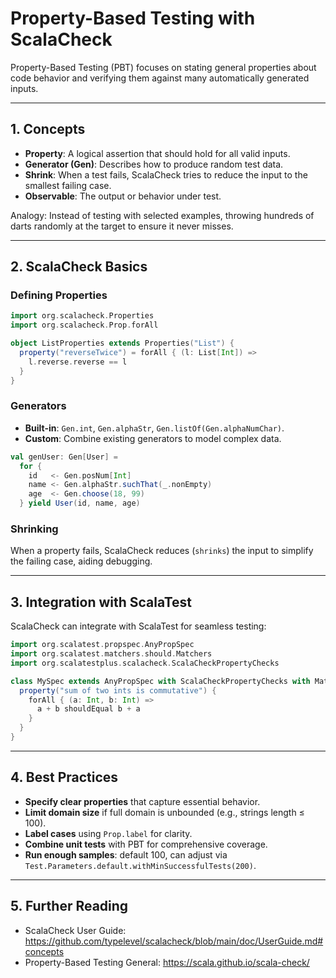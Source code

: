 # Property-Based Testing with ScalaCheck

Property-Based Testing (PBT) focuses on stating general properties about code behavior and verifying them against many automatically generated inputs.

---

## 1. Concepts

- **Property**: A logical assertion that should hold for all valid inputs.
- **Generator (Gen)**: Describes how to produce random test data.
- **Shrink**: When a test fails, ScalaCheck tries to reduce the input to the smallest failing case.
- **Observable**: The output or behavior under test.

Analogy: Instead of testing with selected examples, throwing hundreds of darts randomly at the target to ensure it never misses.

---

## 2. ScalaCheck Basics

### Defining Properties

```scala
import org.scalacheck.Properties
import org.scalacheck.Prop.forAll

object ListProperties extends Properties("List") {
  property("reverseTwice") = forAll { (l: List[Int]) =>
    l.reverse.reverse == l
  }
}
```

### Generators

- **Built-in**: `Gen.int`, `Gen.alphaStr`, `Gen.listOf(Gen.alphaNumChar)`.
- **Custom**: Combine existing generators to model complex data.

```scala
val genUser: Gen[User] =
  for {
    id   <- Gen.posNum[Int]
    name <- Gen.alphaStr.suchThat(_.nonEmpty)
    age  <- Gen.choose(18, 99)
  } yield User(id, name, age)
```

### Shrinking

When a property fails, ScalaCheck reduces (`shrinks`) the input to simplify the failing case, aiding debugging.

---

## 3. Integration with ScalaTest

ScalaCheck can integrate with ScalaTest for seamless testing:

```scala
import org.scalatest.propspec.AnyPropSpec
import org.scalatest.matchers.should.Matchers
import org.scalatestplus.scalacheck.ScalaCheckPropertyChecks

class MySpec extends AnyPropSpec with ScalaCheckPropertyChecks with Matchers {
  property("sum of two ints is commutative") {
    forAll { (a: Int, b: Int) =>
      a + b shouldEqual b + a
    }
  }
}
```

---

## 4. Best Practices

- **Specify clear properties** that capture essential behavior.
- **Limit domain size** if full domain is unbounded (e.g., strings length ≤ 100).
- **Label cases** using `Prop.label` for clarity.
- **Combine unit tests** with PBT for comprehensive coverage.
- **Run enough samples**: default 100, can adjust via `Test.Parameters.default.withMinSuccessfulTests(200)`.

---

## 5. Further Reading

- ScalaCheck User Guide: https://github.com/typelevel/scalacheck/blob/main/doc/UserGuide.md#concepts  
- Property-Based Testing General: https://scala.github.io/scala-check/  
